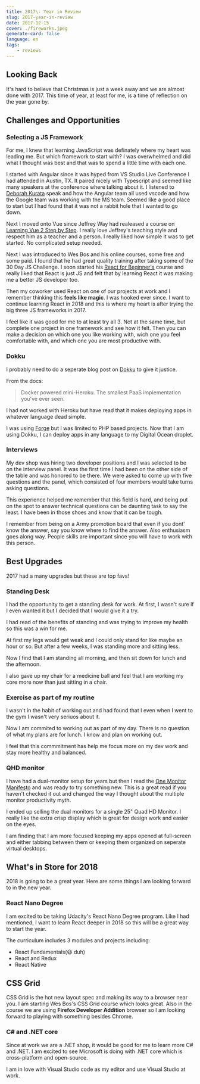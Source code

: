 ```yaml
---
title: 2017\: Year in Review
slug: 2017-year-in-review
date: 2017-12-15
cover: ./fireworks.jpeg
generate-card: false
language: en
tags:
    - reviews
---
```


## Looking Back

It's hard to believe that Christmas is just a week away and we are almost done with 2017. This time of year, at least for me, is a time of reflection on the year gone by.

## Challenges and Opportunities

### Selecting a JS Framework

For me, I knew that learning JavaScript was definately where my heart was leading me. But which framework to start with? I was overwhelmed and did what I thought was best and that was to spend a little time with each one.

I started with Angular since it was hyped from VS Studio Live Conference I had attended in Austin, TX. It paired nicely with Typescript and seemed like many speakers at the conference where talking about it. I listened to [Deborah Kurata](https://twitter.com/deborahkurata) speak and how the Angular team all used vscode and how the Google team was working with the MS team. Seemed like a good place to start but I had found that it was not a rabbit hole that I wanted to go down.

Next I moved onto Vue since Jeffrey Way had realeased a course on [Learning Vue 2 Step by Step](https://laracasts.com/series/learn-vue-2-step-by-step). I really love Jeffrey's teaching style and respect him as a teacher and a person.  I really liked how simple it was to get started. No complicated setup needed.

Next I was introduced to Wes Bos and his online courses, some free and some paid. I found that he had great quality training after taking some of the 30 Day JS Challenge. I soon started his [React for Beginner's](https://reactforbeginners.com/) course and really liked that React is just JS and felt that by learning React it was making me a better JS developer too.

Then my coworker used React on one of our projects at work and I remember thinking this **feels like magic**. I was hooked ever since. I want to continue learning React in 2018 and this is where my heart is after trying the big three JS frameworks in 2017.

I feel like it was good for me to at least try all 3. Not at the same time, but complete one project in one framework and see how it felt. Then you can make a decision on which one you like working with, wich one you feel comfortable with, and which one you are most productive with.


### Dokku

I probably need to do a seperate blog post on [Dokku](http://dokku.viewdocs.io/dokku/) to give it justice.

From the docs:

> Docker powered mini-Heroku. The smallest PaaS implementation you've ever seen.

I had not worked with Heroku but have read that it makes deploying apps in whatever language dead simple.

I was using [Forge](https://forge.laravel.com/) but I was limited to PHP based projects. Now that I am using Dokku, I can deploy apps in any language to my Digital Ocean droplet.

### Interviews

My dev shop was hiring two developer positions and I was selected to be on the interview panel. It was the first time I had been on the other side of the table and was honored to be there. We were asked to come up with five questions and the panel, which consisted of four members would take turns asking questions.

This experience helped me remember that this field is hard, and being put on the spot to answer technical questions can be daunting task to say the least. I have been in those shoes and know that it can be tough.

I remember from being on a Army promotion board that even if you dont' know the answer, say you know where to find the answer. Also enthusiasm goes along way. People skills are important since you will have to work with this person.

## Best Upgrades

2017 had a many upgrades but these are top favs!

### Standing Desk

I had the opportunity to get a standing desk for work. At first, I wasn't sure if I even wanted it but I decided that I would give it a try.

I had read of the benefits of standing and was trying to improve my health so this was a win for me.

At first my legs would get weak and I could only stand for like maybe an hour or so. But after a few weeks, I was standing more and sitting less.

Now I find that I am standing all morning, and then sit down for lunch and the afternoon.

I also gave up my chair for a medicine ball and feel that I am working my core more now than just sitting in a chair.

### Exercise as part of my routine

I wasn't in the habit of working out and had found that I even when I went to the gym I wasn't very seriuos about it.

Now I am commited to working out as part of my day. There is no question of what my plans are for lunch. I know and plan on working out.

I feel that this commmitment has help me focus more on my dev work and stay more healthy and balanced.

### QHD monitor

I have had a dual-monitor setup for years but then I read the [One Monitor Manifesto](https://hackernoon.com/why-i-stopped-using-multiple-monitors-bfd87efa2e5b?gi=772d843779f6) and was ready to try something new. This is a great read if you haven't checked it out and changed the way I thought about the multiple monitor productivity myth.

I ended up selling the dual monitors for a single 25" Quad HD Monitor. I really like the extra crisp display which is great for design work and easier on the eyes.

I am finding that I am more focused keeping my apps opened at full-screen and either tabbing between them or keeping them organized on seperate virtual desktops.


## What's in Store for 2018

2018 is going to be a great year. Here are some things I am looking forward to in the new year.

### React Nano Degree

I am excited to be taking Udacity's React Nano Degree program. Like I had mentioned, I want to learn React deeper in 2018 so this will be a great way to start the year.

The curriculum includes 3 modules and projects including:

* React Fundamentals(😃 duh)
* React and Redux
* React Native

## CSS Grid

CSS Grid is the hot new layout spec and making its way to a browser near you. I am starting Wes Bos's CSS Grid course which looks great. Also in the course we are using **Firefox Developer Addition** browser so I am looking forward to playing with something besides Chrome.

### C# and .NET core

Since at work we are a .NET shop, it would be good for me to learn more C# and .NET. I am excited to see Microsoft is doing with .NET core which is cross-platform and open-source.

I am in love with Visual Studio code as my editor and use Visual Studio at work.

